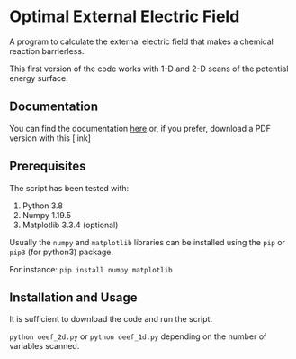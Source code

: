 # Optimal External Electric Field

A program to calculate the external electric field that makes a chemical reaction barrierless.



This first version of the code works with 1-D and  2-D scans of the potential energy surface.

## Documentation 

You can find the documentation [here](https://github.com/MSeveri96/Optimal-external-electric-field/blob/main/Documentation/README.md) or, if you prefer, download a PDF version with this [link]

## Prerequisites
The script has been tested with:
1. Python 3.8
2. Numpy 1.19.5
3. Matplotlib 3.3.4 (optional)

Usually the `numpy` and `matplotlib` libraries can be installed using the `pip` or `pip3` (for python3) package. 

For instance: `pip install numpy matplotlib`

## Installation and Usage

It is sufficient to download the code and run the script. 

`python oeef_2d.py` or `python oeef_1d.py` depending on the number of variables scanned.


